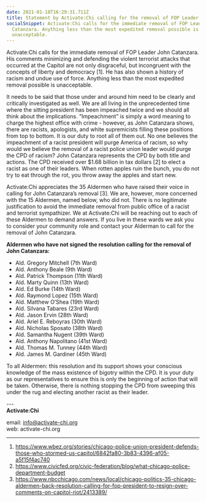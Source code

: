 ```yaml
---
date: 2021-01-18T16:29:31.711Z
title: Statement by Activate:Chi calling for the removal of FOP Leader John Catanzara
socialSnippet: Activate:Chi calls for the immediate removal of FOP Leader John
  Catanzara. Anything less than the most expedited removal possible is
  unacceptable.
---
```

Activate:Chi calls for the immediate removal of FOP Leader John Catanzara. His comments minimizing and defending the violent terrorist attacks that occurred at the Capitol are not only disgraceful, but incongruent with the concepts of liberty and democracy \[1]. He has also shown a history of racism and undue use of force. Anything less than the most expedited removal possible is unacceptable.

It needs to be said that those under and around him need to be clearly and critically investigated as well. We are all living in the unprecedented time where the sitting president has been impeached twice and we should all think about the implications. “Impeachment” is simply a word meaning to charge the highest office with crime - however, as John Catanzara shows, there are racists, apologists, and white supremicists filling these positions from top to bottom. It is our duty to root all of them out. No one believes the impeachment of a racist president will purge America of racism, so why would we believe the removal of a racist police union leader would purge the CPD of racism? John Catanzara represents the CPD by both title and actions. The CPD received over $1.68 billion in tax dollars \[2] to elect a racist as one of their leaders. When rotten apples ruin the bunch, you do not try to eat through the rot, you throw away the apples and start new.

Activate:Chi appreciates the 35 Aldermen who have raised their voice in calling for John Catanzara’s removal \[3]. We are, however, more concerned with the 15 Aldermen, named below, who did not. There is no legitimate justification to avoid the immediate removal from public office of a racist and terrorist sympathizer. We at Activate:Chi will be reaching out to each of these Aldermen to demand answers. If you live in these wards we ask you to consider your community role and contact your Alderman to call for the removal of John Catanzara.

**Aldermen who have not signed the resolution calling for the removal of John Catanzara:**

* Ald. Gregory Mitchell (7th Ward)
* Ald. Anthony Beale (9th Ward)
* Ald. Patrick Thompson (11th Ward)
* Ald. Marty Quinn (13th Ward)
* Ald. Ed Burke (14th Ward)
* Ald. Raymond Lopez (15th Ward)
* Ald. Matthew O’Shea (19th Ward)
* Ald. Silvana Tabares (23rd Ward)
* Ald. Jason Ervin (28th Ward)
* Ald. Ariel E. Reboyras (30th Ward)
* Ald. Nicholas Sposato (38th Ward)
* Ald. Samantha Nugent (39th Ward)
* Ald. Anthony Napolitano (41st Ward)
* Ald. Thomas M. Tunney (44th Ward)
* Ald. James M. Gardiner (45th Ward)

To all Aldermen: this resolution and its support shows your conscious knowledge of the mass existence of bigotry within the CPD. It is your duty as our representatives to ensure this is only the beginning of action that will be taken. Otherwise, there is nothing stopping the CPD from sweeping this under the rug and electing another racist as their leader.

\---<br>
**Activate:Chi**

email: info@activate-chi.org <br>
web: activate-chi.org

- - -

1. <https://www.wbez.org/stories/chicago-police-union-president-defends-those-who-stormed-us-capitol/6842fa80-3b83-4396-af05-a5f15f4ac740>
2. <https://www.civicfed.org/civic-federation/blog/what-chicago-police-department-budget>
3. <https://www.nbcchicago.com/news/local/chicago-politics-35-chicago-aldermen-back-resolution-calling-for-fop-president-to-resign-over-comments-on-capitol-riot/2413389/>